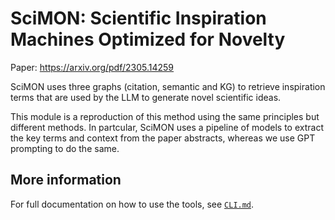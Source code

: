 # SciMON: Scientific Inspiration Machines Optimized for Novelty

Paper: https://arxiv.org/pdf/2305.14259

SciMON uses three graphs (citation, semantic and KG) to retrieve inspiration terms that
are used by the LLM to generate novel scientific ideas.

This module is a reproduction of this method using the same principles but different
methods. In partcular, SciMON uses a pipeline of models to extract the key terms and
context from the paper abstracts, whereas we use GPT prompting to do the same.

## More information

For full documentation on how to use the tools, see [`CLI.md`](./CLI.md).
